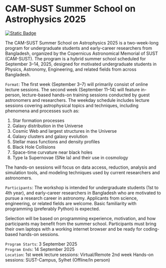# CAM-SUST Summer School on Astrophysics 2025

[![Static Badge](https://img.shields.io/badge/Made%20at-CAMSUST-8A2BE2)](https://summerschool.cam-sust.org/)



The CAM-SUST Summer School on Astrophysics 2025 is a two-week-long program for undergraduate students and early-career researchers from Bangladesh, organized by the Copernicus Astronomical Memorial of SUST (CAM-SUST). The program is a hybrid summer school scheduled for September 3–14, 2025, designed for motivated undergraduate students in Physics, Astronomy, Engineering, and related fields from across Bangladesh.

`Format`:
The first week (September 3–7) will primarily consist of online lecture sessions. The second week (September 11–14) will feature in-person, lecture-based hands-on training sessions conducted by guest astronomers and researchers.
The weekday schedule includes lecture sessions covering astrophysical topics and techniques, including phenomena and processes such as:

<ol>
 <li>Star formation processes </li>
 <li>Galaxy distribution in the Universe </li>
 <li>Cosmic Web and largest structures in the Universe </li>
 <li>Galaxy clusters and galaxy evolution </li>
 <li>Stellar mass functions and density profiles </li> 
 <li>Black Hole Collisions </li>
 <li>Space-time curvature near black holes </li> 
 <li>Type Ia Supernovae (SNe Ia) and their use in cosmology </li>
</ol>

The hands-on sessions will focus on data access, reduction, analysis and simulation tools, and modeling techniques used by current researchers and astronomers.

`Participants`:
The workshop is intended for undergraduate students (1st to 4th year), and early-career researchers in Bangladesh who are motivated to pursue a research career in astronomy. Applicants from science, engineering, or related fields are welcome. Basic familiarity with programming (preferably Python) is expected. <br>

Selection will be based on programming experience, motivation, and how participants may benefit from the summer school. Participants must bring their own laptops with a working internet browser and be ready for coding-based hands-on sessions. <br>

`Program Starts`: 3 September 2025 <br>
`Program Ends`: 14 September 2025 <br>
`Location`:
1st week lecture sessions: Virtual/Remote
2nd week Hands-on sessions: SUST-Campus, Sylhet (Offline/In person)
